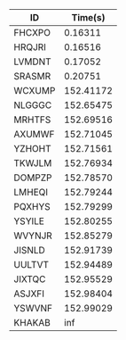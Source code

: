 |ID|Time(s)|
|-|-|
|FHCXPO|0.16311|
|HRQJRI|0.16516|
|LVMDNT|0.17052|
|SRASMR|0.20751|
|WCXUMP|152.41172|
|NLGGGC|152.65475|
|MRHTFS|152.69516|
|AXUMWF|152.71045|
|YZHOHT|152.71561|
|TKWJLM|152.76934|
|DOMPZP|152.78570|
|LMHEQI|152.79244|
|PQXHYS|152.79299|
|YSYILE|152.80255|
|WVYNJR|152.85279|
|JISNLD|152.91739|
|UULTVT|152.94489|
|JIXTQC|152.95529|
|ASJXFI|152.98404|
|YSWVNF|152.99029|
|KHAKAB|inf|
